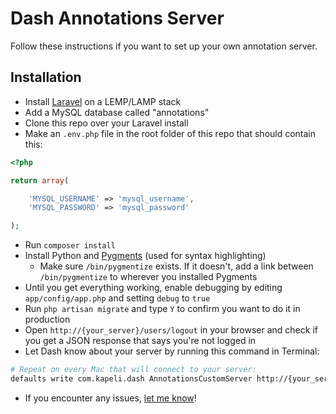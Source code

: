 # Dash Annotations Server

Follow these instructions if you want to set up your own annotation server.

## Installation

* Install [Laravel](http://laravel.com/) on a LEMP/LAMP stack
* Add a MySQL database called "annotations"
* Clone this repo over your Laravel install
* Make an `.env.php` file in the root folder of this repo that should contain this:

```php
<?php

return array(

    'MYSQL_USERNAME' => 'mysql_username',
    'MYSQL_PASSWORD' => 'mysql_password'

);
```

* Run `composer install`
* Install Python and [Pygments](http://pygments.org/) (used for syntax highlighting)
  * Make sure `/bin/pygmentize` exists. If it doesn't, add a link between `/bin/pygmentize` to wherever you installed Pygments
* Until you get everything working, enable debugging by editing `app/config/app.php` and setting `debug` to `true`
* Run `php artisan migrate` and type `Y` to confirm you want to do it in production
* Open `http://{your_server}/users/logout` in your browser and check if you get a JSON response that says you're not logged in
* Let Dash know about your server by running this command in Terminal:

```bash
# Repeat on every Mac that will connect to your server:
defaults write com.kapeli.dash AnnotationsCustomServer http://{your_server}
```

* If you encounter any issues, [let me know](https://github.com/Kapeli/Dash-Annotations/issues/new)!